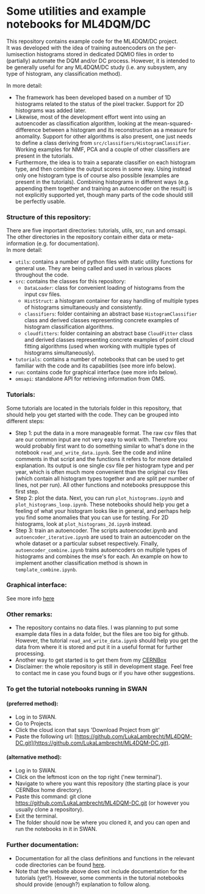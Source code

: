 # Some utilities and example notebooks for ML4DQM/DC
  
This repository contains example code for the ML4DQM/DC project.  
It was developed with the idea of training autoencoders on the per-lumisection histograms stored in dedicated DQMIO files in order to (partially) automate the DQM and/or DC process. However, it is intended to be generally useful for any ML4DQM/DC study (i.e. any subsystem, any type of histogram, any classification method).  

In more detail:  

- The framework has been developed based on a number of 1D histograms related to the status of the pixel tracker. Support for 2D histograms was added later.  
- Likewise, most of the development effort went into using an autoencoder as classification algorithm, looking at the mean-squared-difference between a histogram and its reconstruction as a measure for anomality. Support for other algorithms is also present, one just needs to define a class deriving from `src/classifiers/HistogramClassifier`. Working examples for NMF, PCA and a couple of other classifiers are present in the tutorials.  
- Furthermore, the idea is to train a separate classifier on each histogram type, and then combine the output scores in some way. Using instead only one histogram type is of course also possible (examples are present in the tutorials). Combining histograms in different ways (e.g. appending them together and training an autoencoder on the result) is not explicitly supported yet, though many parts of the code should still be perfectly usable.

### Structure of this repository:  
There are five important directories: tutorials, utils, src, run and omsapi.  
The other directories in the repository contain either data or meta-information (e.g. for documentation).  
In more detail:  

- `utils`: contains a number of python files with static utility functions for general use. They are being called and used in various places throughout the code.  
- `src`: contains the classes for this repository:
    - `DataLoader`: class for convenient loading of histograms from the input csv files.  
    - `HistStruct`: a histogram container for easy handling of multiple types of histograms simultaneously and consistently.  
    - `classifiers`: folder containing an abstract base `HistogramClassifier` class and derived classes representing concrete examples of histogram classification algorithms.  
    - `cloudfitters`: folder containing an abstract base `CloudFitter` class and derived classes representing concrete examples of point cloud fitting algorithms (used when working with multiple types of histograms simultaneously).  
- `tutorials`: contains a number of notebooks that can be used to get familiar with the code and its capabilities (see more info below).  
- `run`: contains code for graphical interface (see more info below).  
- `omsapi`: standalone API for retrieving information from OMS.  

### Tutorials:  
Some tutorials are located in the tutorials folder in this repository, that should help you get started with the code. They can be grouped into different steps:  

- Step 1: put the data in a more manageable format. The raw csv files that are our common input are not very easy to work with. Therefore you would probably first want to do something similar to what's done in the notebook `read_and_write_data.ipynb`. See the code and inline comments in that script and the functions it refers to for more detailed explanation. Its output is one single csv file per histogram type and per year, which is often much more convenient than the original csv files (which contain all histogram types together and are split per number of lines, not per run). All other functions and notebooks presuppose this first step.  
- Step 2: plot the data. Next, you can run `plot_histograms.ipynb` and `plot_histograms_loop.ipynb`. These notebooks should help you get a feeling of what your histogram looks like in general, and perhaps help you find some anomalies that you can use for testing. For 2D histograms, look at `plot_histograms_2d.ipynb` instead.  
- Step 3: train an autoencoder. The scripts autoencoder.ipynb and `autoencoder_iterative.ipynb` are used to train an autoencoder on the whole dataset or a particular subset respectively. Finally, `autoencoder_combine.ipynb` trains autoencoders on multiple types of histograms and combines the mse's for each. An example on how to implement another classification method is shown in `template_combine.ipynb`.  

### Graphical interface:
See more info [here](https://lukalambrecht.github.io/ML4DQM-DC/run/)
  
### Other remarks:  
- The repository contains no data files. I was planning to put some example data files in a data folder, but the files are too big for github. However, the tutorial `read_and_write_data.ipynb` should help you get the data from where it is stored and put it in a useful format for further processing.  
- Another way to get started is to get them from my [CERNBox](https://cernbox.cern.ch/index.php/s/E9GzJ4WMZs3jbPd)
- Disclaimer: the whole repository is still in development stage. Feel free to contact me in case you found bugs or if you have other suggestions.  
  
### To get the tutorial notebooks running in SWAN  
#### (preferred method):  

- Log in to SWAN.  
- Go to Projects.  
- Click the cloud icon that says 'Download Project from git'  
- Paste the following url: [https://github.com/LukaLambrecht/ML4DQM-DC.git](https://github.com/LukaLambrecht/ML4DQM-DC.git).

#### (alternative method):  

- Log in to SWAN.
- Click on the leftmost icon on the top right ('new terminal').
- Navigate to where you want this repository (the starting place is your CERNBox home directory).
- Paste this command: git clone https://github.com/LukaLambrecht/ML4DQM-DC.git (or however you usually clone a repository).    
- Exit the terminal.  
- The folder should now be where you cloned it, and you can open and run the notebooks in it in SWAN. 
 
### Further documentation:  

- Documentation for all the class definitions and functions in the relevant code directories can be found [here](https://LukaLambrecht.github.io/ML4DQM-DC/).
- Note that the website above does not include documentation for the tutorials (yet?). However, some comments in the tutorial notebooks should provide (enough?) explanation to follow along.  
